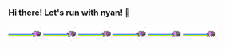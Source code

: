 ### Hi there! Let's run with nyan! 👋
<img alt="😽" src="neon-cat-cat.gif" style="width: 5em;vertical-align:top;"><img alt="😽" src="neon-cat-cat.gif" style="width: 5em;vertical-align:top;"><img alt="😽" src="neon-cat-cat.gif" style="width: 5em;vertical-align:top;"><img alt="😽" src="neon-cat-cat.gif" style="width: 5em;vertical-align:top;"><img alt="😽" src="neon-cat-cat.gif" style="width: 5em;vertical-align:top;"><img alt="😽" src="neon-cat-cat.gif" style="width: 5em;vertical-align:top;">
